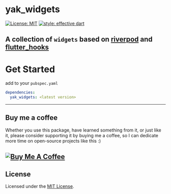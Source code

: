 # yak_widgets
[![License: MIT](https://img.shields.io/badge/license-MIT-blue.svg)](https://opensource.org/licenses/MIT)
[![style: effective dart](https://img.shields.io/badge/style-effective_dart-40c4ff.svg)](https://pub.dev/packages/effective_dart)

A collection of `widgets` based on [riverpod] and [flutter_hooks]
---

# Get Started

add to your `pubspec.yaml`

```yaml
dependencies: 
  yak_widgets: <latest version>
```
---

## Buy me a coffee

Whether you use this package, have learned something from it, or just like it, please consider supporting it by buying me a coffee, so I can dedicate more time on open-source projects like this :)

<a href="https://www.buymeacoffee.com/yakforward" target="_blank"><img src="https://www.buymeacoffee.com/assets/img/custom_images/orange_img.png" alt="Buy Me A Coffee" style="height: auto !important;width: auto !important;" ></a>
---

## License

Licensed under the [MIT License](LICENSE).

[riverpod]: https://pub.dev/packages/riverpod
[flutter_hooks]: https://pub.dev/packages/flutter_hooks